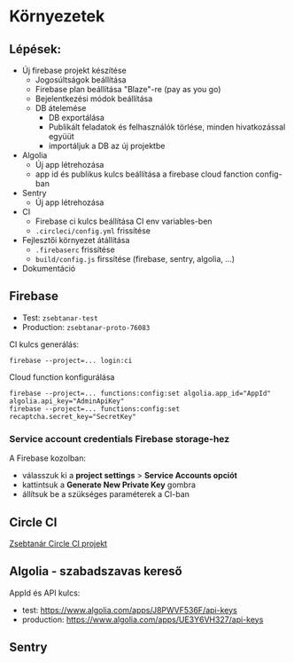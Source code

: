 # Környezetek

## Lépések:

 - Új firebase projekt készítése
   - Jogosúltságok beállítása 
   - Firebase plan beállítása "Blaze"-re (pay as you go)
   - Bejelentkezési módok beállítása
   - DB átelemése
     - DB exportálása
     - Publikált feladatok és felhasználók törlése, minden hivatkozással együüt
     - importáljuk a DB az új projektbe
 - Algolia 
   - Új app létrehozása
   - app id és publikus kulcs beállítása a firebase cloud fanction config-ban
 - Sentry 
   - Új app létrehozása 
 - CI
   - Firebase ci kulcs beállítása CI env variables-ben
   - `.circleci/config.yml` frissítése
 - Fejlesztői környezet átállítása
   - `.firebaserc` frissítése
   - `build/config.js` firssítése (firebase, sentry, algolia, ...) 
 - Dokumentáció
 

## Firebase

 - Test: `zsebtanar-test`
 - Production: `zsebtanar-proto-76083`
 
CI kulcs generálás:

    firebase --project=... login:ci

Cloud function konfigurálása

    firebase --project=... functions:config:set algolia.app_id="AppId" algolia.api_key="AdminApiKey"
    firebase --project=... functions:config:set recaptcha.secret_key="SecretKey"
 
### Service account credentials Firebase storage-hez

A Firebase kozolban:
 - válasszuk ki a **project settings** > **Service Accounts opciót** 
 - kattintsuk a **Generate New Private Key** gombra
 - állítsuk be a szükséges paraméterek a CI-ban
 
 
## Circle CI

[Zsebtanár Circle CI projekt](https://circleci.com/gh/zsebtanar/zsebtanar-proto)
 
## Algolia - szabadszavas kereső

AppId és API kulcs:

 - test: https://www.algolia.com/apps/J8PWVF536F/api-keys
 - production: https://www.algolia.com/apps/UE3Y6VH327/api-keys
  
 ## Sentry
 
 